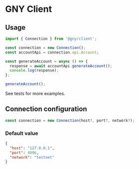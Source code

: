 # GNY Client

## Usage

```typescript
import { Connection } from '@gny/client';

const connection = new Connection();
const accountApi = connection.api.Account;

const generateAccount = async () => {
  response = await accountApi.generateAccount();
  console.log(response);
};

generateAccount();

```

See tests for more examples.


## Connection configuration

```typescript
const connection = new Connection(host?, port?, network?);

```

### Default value

```json
{
  "host": "127.0.0.1",
  "port": 4096,
  "network": "testnet"
}
```









